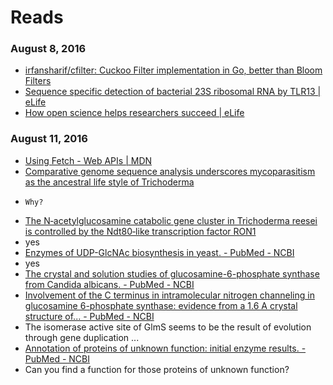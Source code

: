 # Reads
### August 8, 2016
- [irfansharif/cfilter: Cuckoo Filter implementation in Go, better than Bloom Filters](https://github.com/irfansharif/cfilter) 
- [Sequence specific detection of bacterial 23S ribosomal RNA by TLR13 | eLife](https://elifesciences.org/content/1/e00102) 
- [How open science helps researchers succeed | eLife](https://elifesciences.org/content/5/e16800) 

### August 11, 2016 
- [Using Fetch - Web APIs | MDN](https://developer.mozilla.org/en-US/docs/Web/API/Fetch_API/Using_Fetch) 
- [Comparative genome sequence analysis underscores mycoparasitism as the ancestral life style of Trichoderma](http://www.ncbi.nlm.nih.gov/pmc/articles/PMC3218866/) 
 -     Why?     
- [The N‐acetylglucosamine catabolic gene cluster in Trichoderma reesei is controlled by the Ndt80‐like transcription factor RON1](http://www.ncbi.nlm.nih.gov/pmc/articles/PMC4950302/) 
 - yes 
- [Enzymes of UDP-GlcNAc biosynthesis in yeast. - PubMed - NCBI](http://www.ncbi.nlm.nih.gov/pubmed/16408321) 
 - yes 
- [The crystal and solution studies of glucosamine-6-phosphate synthase from Candida albicans. - PubMed - NCBI](http://www.ncbi.nlm.nih.gov/pubmed/17681543)
- [Involvement of the C terminus in intramolecular nitrogen channeling in glucosamine 6-phosphate synthase: evidence from a 1.6 A crystal structure of... - PubMed - NCBI](http://www.ncbi.nlm.nih.gov/pubmed/9739095) 
 - The isomerase active site of GlmS seems to be the result of evolution through gene duplication ... 
- [Annotation of proteins of unknown function: initial enzyme results. - PubMed - NCBI](http://www.ncbi.nlm.nih.gov/pubmed/25630330) 
 - Can you find a function for those proteins of unknown function? 
